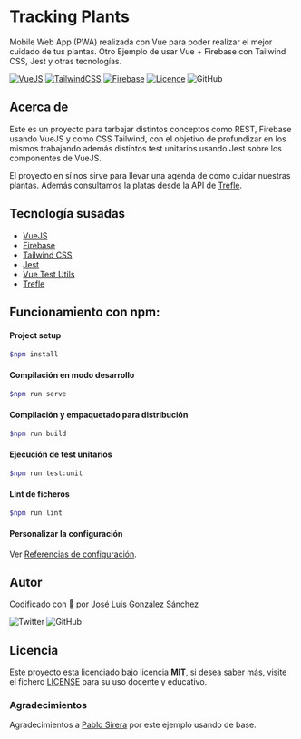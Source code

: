 # Tracking Plants

Mobile Web App (PWA) realizada con Vue para poder realizar el mejor cuidado de tus plantas. Otro Ejemplo de usar Vue + Firebase con Tailwind CSS, Jest y otras tecnologías.

[![VueJS](https://img.shields.io/badge/VueJs-%20Ready-41B883)](https://vuejs.org/)
[![TailwindCSS](https://img.shields.io/badge/TailwindCSS-%20Ready-5c6ac4)](https://tailwindcss.com/)
[![Firebase](https://img.shields.io/badge/Firebase-%20Ready-FFA000)](https://gulpjs.com/)
[![Licence](https://img.shields.io/github/license/joseluisgs/tracking-plants)](https://github.com/joseluisgs/tracking-plants/blob/master/LICENSE)
![GitHub](https://img.shields.io/github/last-commit/joseluisgs/tracking-plants)

## Acerca de

Este es un proyecto para tarbajar distintos conceptos como REST, Firebase usando VueJS y como CSS Tailwind, con el objetivo de profundizar en los mismos trabajando además distintos test unitarios usando Jest sobre los componentes de VueJS.

El proyecto en sí nos sirve para llevar una agenda de como cuidar nuestras plantas. Además consultamos la platas desde la API de [Trefle](https://trefle.io/).

## Tecnología susadas

- [VueJS](https://vuejs.org/)
- [Firebase](https://firebase.google.com/)
- [Tailwind CSS](https://tailwindcss.com/)
- [Jest](https://jestjs.io/es-ES/)
- [Vue Test Utils](https://vue-test-utils.vuejs.org/)
- [Trefle](https://trefle.io/)

## Funcionamiento con npm:

#### Project setup

```bash
$npm install
```

#### Compilación en modo desarrollo

```bash
$npm run serve
```

#### Compilación y empaquetado para distribución

```bash
$npm run build
```

#### Ejecución de test unitarios

```bash
$npm run test:unit
```

#### Lint de ficheros

```bash
$npm run lint
```

#### Personalizar la configuración

Ver [Referencias de configuración](https://cli.vuejs.org/config/).

## Autor

Codificado con :sparkling_heart: por [José Luis González Sánchez](https://twitter.com/joseluisgonsan)

![Twitter](https://img.shields.io/twitter/follow/joseluisgonsan?style=social) ![GitHub](https://img.shields.io/github/followers/joseluisgs?style=social)

## Licencia

Este proyecto esta licenciado bajo licencia **MIT**, si desea saber más, visite el fichero [LICENSE](https://github.com/joseluisgs/tracking-plants/blob/master/LICENSE) para su uso docente y educativo.

### Agradecimientos

Agradecimientos a [Pablo Sirera](https://pablosirera.com/) por este ejemplo usando de base.
